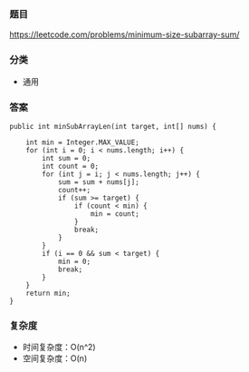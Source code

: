### 题目
https://leetcode.com/problems/minimum-size-subarray-sum/

### 分类
* 通用

### 答案
```
public int minSubArrayLen(int target, int[] nums) {
    
    int min = Integer.MAX_VALUE;
    for (int i = 0; i < nums.length; i++) {
        int sum = 0;
        int count = 0;
        for (int j = i; j < nums.length; j++) {
            sum = sum + nums[j];
            count++;
            if (sum >= target) {
                if (count < min) {
                    min = count;
                }
                break;
            }
        }
        if (i == 0 && sum < target) {
            min = 0;
            break;
        }
    }
    return min;
}
```

### 复杂度
* 时间复杂度：O(n^2)
* 空间复杂度：O(n)

